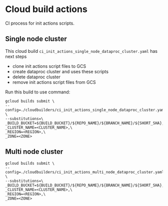 # Cloud build actions
CI process for init actions scripts.

## Single node cluster
This cloud build `ci_init_actions_single_node_dataproc_cluster.yaml` has next steps
- clone init actions script files to GCS 
- create dataproc cluster and uses these scripts
- delete dataproc cluster 
- remove init actions script files from GCS
 
Run this build to use command:
```
gcloud builds submit \
--config=./cloudbuilders/ci_init_actions_single_node_dataproc_cluster.yaml \
--substitutions=\
_BUILD_BUCKET=${BUILD_BUCKET}/${REPO_NAME}/${BRANCH_NAME}/${SHORT_SHA},\
_CLUSTER_NAME=<CLUSTER_NAME>,\
_REGION=<REGION>,\
_ZONE=<ZONE>
```

## Multi node cluster
```
gcloud builds submit \
--config=./cloudbuilders/ci_init_actions_multi_node_dataproc_cluster.yaml \
--substitutions=\
_BUILD_BUCKET=${BUILD_BUCKET}/${REPO_NAME}/${BRANCH_NAME}/${SHORT_SHA},\
_CLUSTER_NAME=<CLUSTER_NAME>,\
_REGION=<REGION>,\
_ZONE=<ZONE>
```